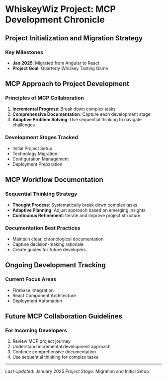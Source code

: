 # WhiskeyWiz Project: MCP Development Chronicle

## Project Initialization and Migration Strategy

### Key Milestones
- **Jan 2025**: Migrated from Angular to React
- **Project Goal**: Quarterly Whiskey Tasting Game

## MCP Approach to Project Development

### Principles of MCP Collaboration
1. **Incremental Progress**: Break down complex tasks
2. **Comprehensive Documentation**: Capture each development stage
3. **Adaptive Problem Solving**: Use sequential thinking to navigate challenges

### Development Stages Tracked
- Initial Project Setup
- Technology Migration
- Configuration Management
- Deployment Preparation

## MCP Workflow Documentation

### Sequential Thinking Strategy
- **Thought Process**: Systematically break down complex tasks
- **Adaptive Planning**: Adjust approach based on emerging insights
- **Continuous Refinement**: Iterate and improve project structure

### Documentation Best Practices
- Maintain clear, chronological documentation
- Capture decision-making rationale
- Create guides for future developers

## Ongoing Development Tracking

### Current Focus Areas
- Firebase Integration
- React Component Architecture
- Deployment Automation

## Future MCP Collaboration Guidelines

### For Incoming Developers
1. Review MCP project journey
2. Understand incremental development approach
3. Continue comprehensive documentation
4. Use sequential thinking for complex tasks

---

*Last Updated*: January 2025
*Project Stage*: Migration and Initial Setup